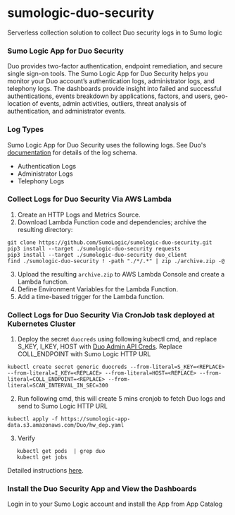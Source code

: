 # sumologic-duo-security
Serverless collection solution to collect Duo security logs in to Sumo logic

### Sumo Logic App for Duo Security
Duo provides two-factor authentication, endpoint remediation, and secure single sign-on tools. The Sumo Logic App for Duo Security helps you monitor your Duo account’s authentication logs, administrator logs, and telephony logs. The dashboards provide insight into failed and successful authentications, events breakdown by applications, factors, and users, geo-location of events, admin activities, outliers, threat analysis of authentication, and administrator events.

### Log Types
Sumo Logic App for Duo Security uses the following logs. See Duo's [documentation](https://duo.com/docs/adminapi#logs) for details of the log schema.

- Authentication Logs
- Administrator Logs
- Telephony Logs

### Collect Logs for Duo Security Via AWS Lambda
1. Create an HTTP Logs and Metrics Source.
2. Download Lambda Function code and dependencies; archive the resulting directory:

```
git clone https://github.com/SumoLogic/sumologic-duo-security.git
pip3 install --target ./sumologic-duo-security requests
pip3 install --target ./sumologic-duo-security duo_client
find ./sumologic-duo-security ! -path "./*/.*" | zip ./archive.zip -@
```

3. Upload the resulting `archive.zip` to AWS Lambda Console and create a Lambda function.
4. Define Environment Variables for the Lambda Function.
5. Add a time-based trigger for the Lambda function.

### Collect Logs for Duo Security Via CronJob task deployed at Kubernetes Cluster
1. Deploy the secret `duocreds` using following kubectl cmd, and replace S_KEY, I_KEY, HOST with [Duo Admin API Creds](https://duo.com/docs/adminapi#logs). Replace COLL_ENDPOINT with Sumo Logic HTTP URL

```
kubectl create secret generic duocreds --from-literal=S_KEY=<REPLACE> --from-literal=I_KEY=<REPLACE> --from-literal=HOST=<REPLACE> --from-literal=COLL_ENDPOINT=<REPLACE> --from-literal=SCAN_INTERVAL_IN_SEC=300
```

2. Run following cmd, this will create 5 mins cronjob to fetch Duo logs and send to Sumo Logic HTTP URL

```kubectl apply -f https://sumologic-app-data.s3.amazonaws.com/Duo/hw_dep.yaml```

3. Verify

```
   kubectl get pods  | grep duo
   kubectl get jobs
````

Detailed instructions [here](https://help.sumologic.com/07Sumo-Logic-Apps/22Security_and_Threat_Detection/Duo_Security/Collect_Logs_for_Duo_Security).

### Install the Duo Security App and View the Dashboards
Login in to your Sumo Logic account and install the App from App Catalog
